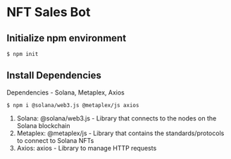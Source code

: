 # NFT Sales Bot

## Initialize npm environment
    $ npm init 

## Install Dependencies
Dependencies - Solana, Metaplex, Axios

    $ npm i @solana/web3.js @metaplex/js axios

1. Solana: @solana/web3.js - Library that connects to the nodes on the Solana blockchain
2. Metaplex: @metaplex/js - Library that contains the standards/protocols to connect to Solana NFTs
3. Axios: axios - Library to manage HTTP requests

